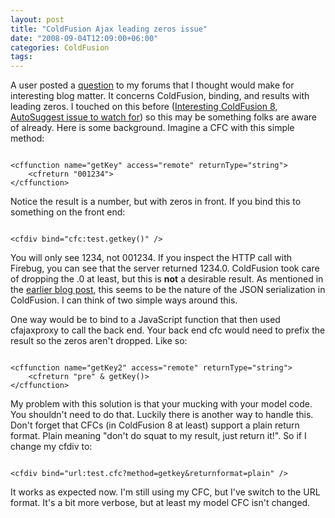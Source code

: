 ```yaml
---
layout: post
title: "ColdFusion Ajax leading zeros issue"
date: "2008-09-04T12:09:00+06:00"
categories: ColdFusion 
tags: 
---
```


A user posted a <a href="http://www.raymondcamden.com/forums/messages.cfm?threadid=2DFAB65D-19B9-E658-9D259B4BEB23A161&#top">question</a> to my forums that I thought would make for interesting blog matter. It concerns ColdFusion, binding, and results with leading zeros. I touched on this before (<a href="http://www.coldfusionjedi.com/index.cfm/2008/3/17/Interesting-ColdFusion-8-AutoSuggest-issue-to-watch-for">Interesting ColdFusion 8, AutoSuggest issue to watch for</a>) so this may be something folks are aware of already. Here is some background. Imagine a CFC with this simple method:
<!--more-->
<code>
&lt;cffunction name="getKey" access="remote" returnType="string"&gt;
	&lt;cfreturn "001234"&gt;
&lt;/cffunction&gt;
</code>

Notice the result is a number, but with zeros in front. If you bind this to something on the front end:

<code>
&lt;cfdiv bind="cfc:test.getkey()" /&gt;
</code>

You will only see 1234, not 001234. If you inspect the HTTP call with Firebug, you can see that the server returned 1234.0. ColdFusion took care of dropping the .0 at least, but this is <b>not</b> a desirable result. As mentioned in the <a href="http://www.coldfusionjedi.com/index.cfm/2008/3/17/Interesting-ColdFusion-8-AutoSuggest-issue-to-watch-for">earlier blog post</a>, this seems to be the nature of the JSON serialization in ColdFusion. I can think of two simple ways around this.

One way would be to bind to a JavaScript function that then used cfajaxproxy to call the back end. Your back end cfc would need to prefix the result so the zeros aren't dropped. Like so:

<code>
&lt;cffunction name="getKey2" access="remote" returnType="string"&gt;
	&lt;cfreturn "pre" & getKey()&gt;
&lt;/cffunction&gt;
</code>

My problem with this solution is that your mucking with your model code. You shouldn't need to do that. Luckily there is another way to handle this. Don't forget that CFCs (in ColdFusion 8 at least) support a plain return format. Plain meaning "don't do squat to my result, just return it!". So if I change my cfdiv to:

<code>
&lt;cfdiv bind="url:test.cfc?method=getkey&returnformat=plain" /&gt;
</code>

It works as expected now. I'm still using my CFC, but I've switch to the URL format. It's a bit more verbose, but at least my model CFC isn't changed.